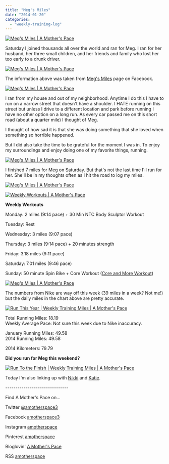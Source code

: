 ```yaml
---
title: "Meg's Miles"
date: "2014-01-20"
categories: 
  - "weekly-training-log"
---
```


[![Meg's Miles | A Mother's Pace](images/megsmiles1.jpg "Meg's Miles | A Mother's Pace")](http://amotherspace.net/wp-content/uploads/2014/01/megsmiles1.jpg)

  
Saturday I joined thousands all over the world and ran for Meg. I ran for her husband, her three small children, and her friends and family who lost her too early to a drunk driver.   
  
  

[![Meg's Miles | A Mother's Pace](images/megsmiles.PNG "Meg's Miles | A Mother's Pace")](http://1.bp.blogspot.com/-uB3cwOcMN1k/Utwz_ZLrodI/AAAAAAAAW1g/rWAWm08zW1k/s1600/megsmiles.PNG)

  
The information above was taken from [Meg's Miles](https://www.facebook.com/events/489458451159627/) page on Facebook.  
  
  

[![Meg's Miles | A Mother's Pace](images/IMAG4144.jpg "Meg's Miles | A Mother's Pace")](http://amotherspace.net/wp-content/uploads/2014/01/IMAG4144.jpg)

  
I ran from my house and out of my neighborhood. Anytime I do this I have to run on a narrow street that doesn't have a shoulder. I HATE running on this street but unless I drive to a different location and park before running I have no other option on a long run. As every car passed me on this short road (about a quarter mile) I thought of Meg.  
  
I thought of how sad it is that she was doing something that she loved when something so horrible happened.   
  
But I did also take the time to be grateful for the moment I was in. To enjoy my surroundings and enjoy doing one of my favorite things, running.  
  
  

[![Meg's Miles | A Mother's Pace](images/IMAG4145.jpg "Meg's Miles | A Mother's Pace")](http://amotherspace.net/wp-content/uploads/2014/01/IMAG4145.jpg)

  
I finished 7 miles for Meg on Saturday. But that's not the last time I'll run for her. She'll be in my thoughts often as I hit the road to log my miles.  
  
  

[![Meg's Miles | A Mother's Pace](images/IMAG4147.jpg "Meg's Miles | A Mother's Pace")](http://amotherspace.net/wp-content/uploads/2014/01/IMAG4147.jpg)

  
  
  
  

[![Weekly Workouts | A Mother's Pace](images/Weekly+Workouts2.jpg "Weekly Workouts | A Mother's Pace")](http://amotherspace.net/wp-content/uploads/2014/01/Weekly+Workouts3.jpg)

  
**Weekly Workouts**  
  
Monday: 2 miles (9:14 pace) + 30 Min NTC Body Sculptor Workout  
  
Tuesday: Rest  
  
Wednesday: 3 miles (9:07 pace)  
  
Thursday: 3 miles (9:14 pace) + 20 minutes strength  
  
Friday: 3.18 miles (9:11 pace)  
  
Saturday: 7.01 miles (9:46 pace)  
  
Sunday: 50 minute Spin Bike + Core Workout ([Core and More Workout](http://www.cottercrunch.com/2014/01/move-it-monday-core-and-more/))  
  
  

[![Meg's Miles | A Mother's Pace](images/NIkeJan19.PNG "Meg's Miles | A Mother's Pace")](http://1.bp.blogspot.com/-wAKimoTm8V4/Utw1YZk9JaI/AAAAAAAAW1s/k53ZCgE3XnE/s1600/NIkeJan19.PNG)

  
  
The numbers from Nike are way off this week (39 miles in a week? Not me!) but the daily miles in the chart above are pretty accurate.  

  

  

[![Run This Year | Weekly Training Miles | A Mother's Pace](images/2014-Badge2_zps954d25231.jpg "Run This Year | Weekly Training Miles | A Mother's Pace")](http://runninghutch.com/runthisyear/)

Total Running Miles: 18.19  
Weekly Average Pace: Not sure this week due to Nike inaccuracy.  
  
January Running Miles: 49.58  
2014 Running Miles: 49.58  
  
2014 Kilometers: 79.79  
  
  
  

**Did you run for Meg this weekend?**

[![Run To the Finish | Weekly Training Miles | A Mother's Pace](images/Accountability+Monday+Logo_thumb.jpg "Run To the Finish | Weekly Training Miles | A Mother's Pace")](http://www.runtothefinish.com/)

  

  

Today I'm also linking up with [Nikki](http://www.grabyourkicks.com/2014/01/20/center-your-energy/) and [Katie](http://www.healthydivaeats.com/uncategorized/mimm-83-hashtag-style.html).

  

\-------------------------------

  

Find A Mother's Pace on...  
  
Twitter [@amotherspace3](https://twitter.com/amotherspace3)  
  
Facebook [amotherspace3](http://facebook.com/amotherspace3)  
  
Instagram [amotherspace](http://instagram.com/amotherspace)  
  
Pinterest [amotherspace](http://pinterest.com/amotherspace/)  
  
Bloglovin' [A Mother's Pace](http://www.bloglovin.com/en/blog/6680087)  
  
RSS [amotherspace](http://feeds.feedburner.com/amotherspace)
